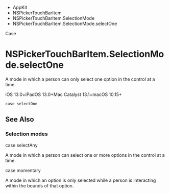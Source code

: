

- AppKit
- NSPickerTouchBarItem
- NSPickerTouchBarItem.SelectionMode
-  NSPickerTouchBarItem.SelectionMode.selectOne 

Case

# NSPickerTouchBarItem.SelectionMode.selectOne

A mode in which a person can only select one option in the control at a time.

iOS 13.0+iPadOS 13.0+Mac Catalyst 13.1+macOS 10.15+

``` source
case selectOne
```

## See Also

### Selection modes

case selectAny

A mode in which a person can select one or more options in the control at a time.

case momentary

A mode in which an option is only selected while a person is interacting within the bounds of that option.


